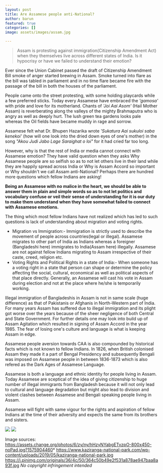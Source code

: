 ```yaml
---
layout: post
title: Are Assamese people anti-National?
author: barun
featured: true
categories: []
image: assets/images/assam.jpg

---
```

> Assam is protesting against immigration(Citizenship Amendment  Act) when they themselves live across different states of India. Is it hypocrisy or have we failed to understand their emotion?



Ever since the Union Cabinet passed the draft of Citizenship Amendment Bill  smoke of anger started brewing in Assam. Smoke turned into flare as the bill was tabled in parliament and in no time flare became fire with the passage of the bill in both the houses of the parliament.

People came onto the street protesting, with some holding playcards while a few preferred sticks. Today every Assamese have embraced the *'gamosa'* with pride and love for its motherland. Chants of *'Joi Aai Asom'* (Hail Mother Assam) is reverberating along the valleys of the mighty Brahmaputra who is angry as well as deeply hurt. The lush green tea gardens looks pale whereas the Oil fields have became muddy in rage and sorrow.

Assamese felt what Dr. Bhupen Hazarika wrote *'Sukatura Aai sukuloi saba kenekoi'* (how will one look into the dried down eyes of one's mother) in the song *"Akou Judi Jabo Lage Saraighat o loi"* for it had cried far too long.
 

However, why is that the rest of India or media cannot connect with Assamese emotion? They have valid question when they asks Why Assamese people are so selfish so as to not let others live in their land while they are happily spread across India or Why is Assam Accord so important or Why shouldn't we call Assam anti-National? Perhaps there are hundred more questions which fellow Indians are asking!

**Being an Assamese with no malice in the heart, we should be able to answer them in plain and simple words so as to not let politics and vocabulary confuse or veil their sense of understanding for it is our duty to make them understand when they have somewhat failed to connect with Assamese emotions.**

The thing which most fellow Indians have not realized which has led to such questions is lack of understanding about migration and voting rights.

- Migration vs Immigration:-
Immigration is strictly used to describe the movement of people across countries(legal or illegal). Assamese migrates to other part of India as Indians whereas a foreigner (Bangladeshi here) immigrates to India(Assam here) illegally. Assamese are not against fellow Indians migrating to  Assam irrespective of their caste, creed, religion etc.  
- Voting Rights and Political Rights in a state of India:-
When someone has a voting right in a state that person can shape or determine the policy affecting the social, cultural, economical as well as political aspects of that place directly. Generally, an Assamese will cast his vote in Assam during election and not at the place where he/she is temporarily working.


Illegal immigration of Bangladeshis in Assam is not in same scale (huge difference) as that of Pakistanis or Afghanis in North-Western part of India. For many years Assam has suffered due to illegal immigration and its plight got worse over the years because of the sheer negligence of both Central and State Government. For further details one may look into build up of Assam Agitation which resulted in signing of Assam Accord in the year 1985. The fear of losing one's culture and language is what is keeping Assam in edge.

Assamese people aversion towards CAA is also compounded by historical facts which is not known to fellow Indians. In 1826, when British colonised Assam they made it a part of Bengal Presidency and subsequently Bengali was imposed on Assamese people in between 1836-1873 which is also refered as the Dark Ages of Assamese Language.

Assamese is both a language and ethnic identity for people living in Assam. Today Assamese are sceptical of the idea of giving citizenship to huge number of illegal immigrants from Bangladesh because it will not only lead to cultural and language degradation but might also lead to division and violent clashes between Assamese and Bengali speaking people living in Assam.

Assamese will fight with same vigour for the rights and aspiration of fellow Indians at the time of their adversity and expects the same from its brothers and sisters.

![](https://www.kaziranga-national-park.com/wp-content/uploads/2019/05/kaziranga-national-park.jpg)
![](https://i.pinimg.com/originals/36/4c/50/364c50b49e2f531a878ae947baa8a93f.jpg) 


Image sources:
https://assets.change.org/photos/6/zy/ny/hHzyNYabgETvzpO-800x450-noPad.jpg?1575904460* 
https://www.kaziranga-national-park.com/wp-content/uploads/2019/05/kaziranga-national-park.jpg
https://i.pinimg.com/originals/36/4c/50/364c50b49e2f531a878ae947baa8a93f.jpg
*No copyright infringement intended*


